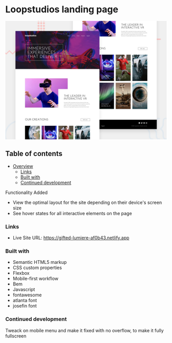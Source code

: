 # Loopstudios landing page

![Design preview for the Loopstudios landing page coding challenge](./design/desktop-preview.jpg)

## Table of contents

- [Overview](#overview)
  - [Links](#links)
  - [Built with](#built-with)
  - [Continued development](#continued-development)


Functionality Added

- View the optimal layout for the site depending on their device's screen size
- See hover states for all interactive elements on the page

### Links

- Live Site URL: https://gifted-lumiere-af0b43.netlify.app

### Built with

- Semantic HTML5 markup
- CSS custom properties
- Flexbox
- Mobile-first workflow
- Bem
- Javascript
- fontawesome
- atlanta font
- josefin font


### Continued development

Tweack on mobile menu and make it fixed with no overflow, 
to make it fully fullscreen